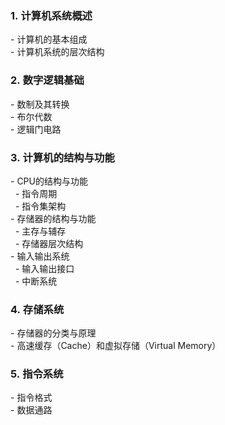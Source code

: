 ### 1. 计算机系统概述  
- 计算机的基本组成  
- 计算机系统的层次结构  
  
### 2. 数字逻辑基础  
- 数制及其转换  
- 布尔代数  
- 逻辑门电路  
  
### 3. 计算机的结构与功能  
- CPU的结构与功能  
  - 指令周期  
  - 指令集架构  
- 存储器的结构与功能  
  - 主存与辅存  
  - 存储器层次结构  
- 输入输出系统  
  - 输入输出接口  
  - 中断系统  
  
### 4. 存储系统  
- 存储器的分类与原理  
- 高速缓存（Cache）和虚拟存储（Virtual Memory）  
  
### 5. 指令系统  
- 指令格式  
- 数据通路  